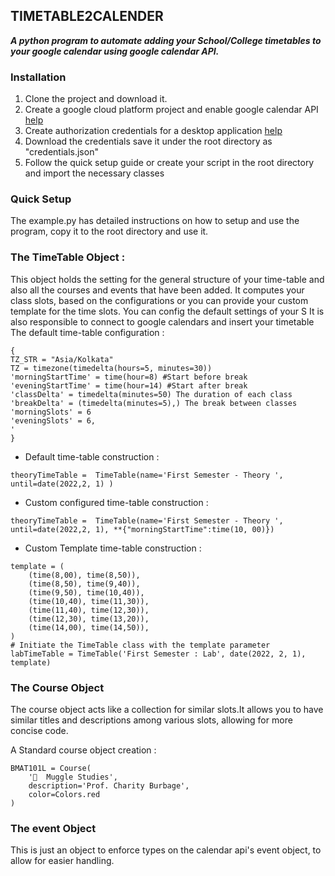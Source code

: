 ## TIMETABLE2CALENDER 
 
***A python program to automate adding your School/College timetables to your google calendar using  google calendar API.***

### Installation
1. Clone the project and download it.
2. Create a google cloud platform project and enable google calendar API [help](https://developers.google.com/workspace/guides/create-project)
3. Create authorization credentials for a desktop application [help](https://developers.google.com/workspace/guides/create-credentials)
4. Download the credentials save it  under the root directory as "credentials.json" 
5. Follow the quick setup guide or create your script in the root directory and import the necessary classes
 
 
### Quick Setup 
 The example.py has detailed instructions on how to setup and use the program, copy it to the root directory and use it.
 
 
### The TimeTable Object : 
This object holds the setting for the general structure of your time-table and also all the courses and events that have been added.
It computes your class slots, based on the configurations or you can provide your custom template for the time slots.
You can config the default settings of your S
It is also responsible to connect to google calendars and insert your timetable
The default time-table configuration : 
```
{
TZ_STR = "Asia/Kolkata"
TZ = timezone(timedelta(hours=5, minutes=30))
'morningStartTime' = time(hour=8) #Start before break
'eveningStartTime' = time(hour=14) #Start after break
'classDelta' = timedelta(minutes=50) The duration of each class
'breakDelta' = (timedelta(minutes=5),) The break between classes
'morningSlots' = 6
'eveningSlots' = 6,
'
}
```

- Default time-table construction : 
 ```
 theoryTimeTable =  TimeTable(name='First Semester - Theory ', until=date(2022,2, 1) )
 ```
- Custom configured time-table construction : 
```
theoryTimeTable =  TimeTable(name='First Semester - Theory ', until=date(2022,2, 1), **{"morningStartTime":time(10, 00)})
```
- Custom Template time-table construction : 
```
template = (
    (time(8,00), time(8,50)),
    (time(8,50), time(9,40)),
    (time(9,50), time(10,40)),
    (time(10,40), time(11,30)),
    (time(11,40), time(12,30)),
    (time(12,30), time(13,20)),
    (time(14,00), time(14,50)),
)
# Initiate the TimeTable class with the template parameter 
labTimeTable = TimeTable('First Semester : Lab', date(2022, 2, 1), template)
```
 
### The Course Object
The course object acts like a collection for similar slots.It allows you to have similar titles and descriptions among various slots, allowing for more concise code. 

A Standard course object creation : 
```
BMAT101L = Course(
    '🧮  Muggle Studies',
    description='Prof. Charity Burbage',
    color=Colors.red
)
```

### The event Object
This is just an object to enforce types on the calendar api's event object, to allow for easier handling.
